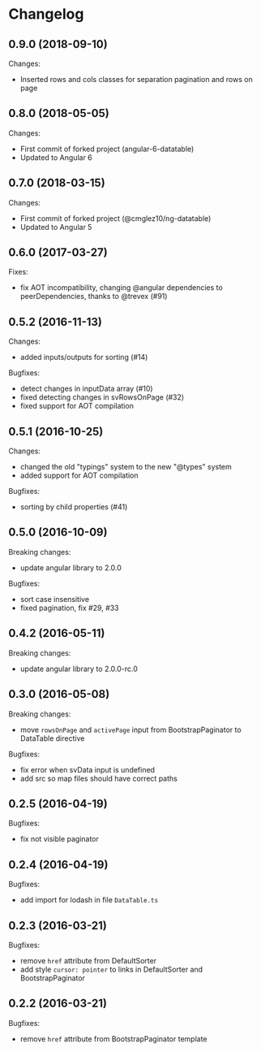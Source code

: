 # Changelog

## 0.9.0 (2018-09-10)

Changes:

- Inserted rows and cols classes for separation pagination and rows on page

## 0.8.0 (2018-05-05)

Changes:

- First commit of forked project (angular-6-datatable)
- Updated to Angular 6

## 0.7.0 (2018-03-15)

Changes:

- First commit of forked project (@cmglez10/ng-datatable)
- Updated to Angular 5

## 0.6.0 (2017-03-27)

Fixes:

- fix AOT incompatibility, changing @angular dependencies to peerDependencies, thanks to @trevex (#91)

## 0.5.2 (2016-11-13)

Changes:

- added inputs/outputs for sorting (#14)

Bugfixes:

- detect changes in inputData array (#10)
- fixed detecting changes in svRowsOnPage (#32)
- fixed support for AOT compilation

## 0.5.1 (2016-10-25)

Changes:

- changed the old "typings" system to the new "@types" system
- added support for AOT compilation

Bugfixes:

- sorting by child properties (#41)

## 0.5.0 (2016-10-09)

Breaking changes:

- update angular library to 2.0.0

Bugfixes:

- sort case insensitive
- fixed pagination, fix #29, #33

## 0.4.2 (2016-05-11)

Breaking changes:

- update angular library to 2.0.0-rc.0

## 0.3.0 (2016-05-08)

Breaking changes:

- move `rowsOnPage` and `activePage` input from BootstrapPaginator to DataTable directive

Bugfixes:

- fix error when svData input is undefined
- add src so map files should have correct paths

## 0.2.5 (2016-04-19)

Bugfixes:

- fix not visible paginator

## 0.2.4 (2016-04-19)

Bugfixes:

- add import for lodash in file `DataTable.ts`

## 0.2.3 (2016-03-21)

Bugfixes:

- remove `href` attribute from DefaultSorter
- add style `cursor: pointer` to links in DefaultSorter and BootstrapPaginator

## 0.2.2 (2016-03-21)

Bugfixes:

- remove `href` attribute from BootstrapPaginator template
